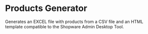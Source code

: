 # Products Generator

Generates an EXCEL file with products from a CSV file and an HTML template compatible to the Shopware Admin Desktop Tool.
